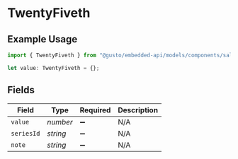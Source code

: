 # TwentyFiveth

## Example Usage

```typescript
import { TwentyFiveth } from "@gusto/embedded-api/models/components/salaryestimate.js";

let value: TwentyFiveth = {};
```

## Fields

| Field              | Type               | Required           | Description        |
| ------------------ | ------------------ | ------------------ | ------------------ |
| `value`            | *number*           | :heavy_minus_sign: | N/A                |
| `seriesId`         | *string*           | :heavy_minus_sign: | N/A                |
| `note`             | *string*           | :heavy_minus_sign: | N/A                |
